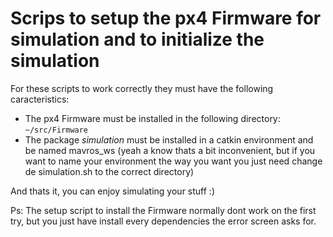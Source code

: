 # Scrips to setup the px4 Firmware for simulation and to initialize the simulation
For these scripts to work correctly they must have the following caracteristics:
* The px4 Firmware must be installed in the following directory: 
        `~/src/Firmware`
* The package *simulation* must be installed in a catkin environment and be named mavros_ws (yeah a know thats a bit inconvenient, but if you want to name your environment the way you want you just need change de simulation.sh to the correct directory)


And thats it, you can enjoy simulating your stuff :)

Ps: The setup script to install the Firmware normally dont work on the first try, but you just have install every dependencies the error screen asks for. 